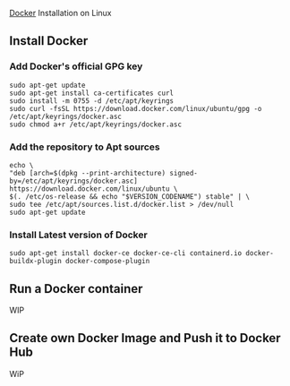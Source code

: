 [Docker](https://docs.docker.com/engine/install/ubuntu/#install-using-the-repository) Installation on Linux

## Install Docker

### Add Docker's official GPG key

    sudo apt-get update
    sudo apt-get install ca-certificates curl
    sudo install -m 0755 -d /etc/apt/keyrings
    sudo curl -fsSL https://download.docker.com/linux/ubuntu/gpg -o /etc/apt/keyrings/docker.asc
    sudo chmod a+r /etc/apt/keyrings/docker.asc
    
### Add the repository to Apt sources

    echo \
    "deb [arch=$(dpkg --print-architecture) signed-by=/etc/apt/keyrings/docker.asc] https://download.docker.com/linux/ubuntu \
    $(. /etc/os-release && echo "$VERSION_CODENAME") stable" | \
    sudo tee /etc/apt/sources.list.d/docker.list > /dev/null
    sudo apt-get update

### Install Latest version of Docker

    sudo apt-get install docker-ce docker-ce-cli containerd.io docker-buildx-plugin docker-compose-plugin

## Run a Docker container
WIP

## Create own Docker Image and Push it to Docker Hub
WiP
